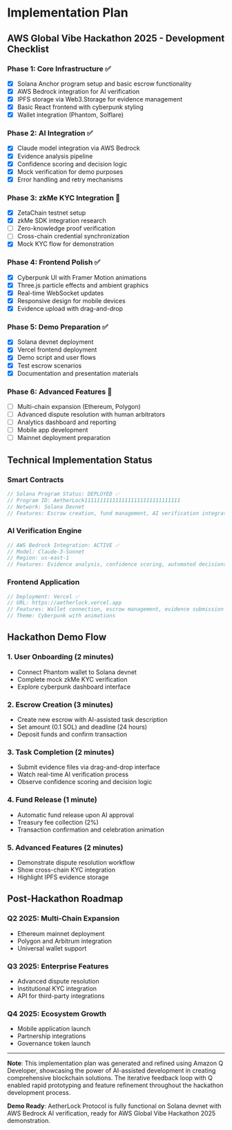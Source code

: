 # Implementation Plan

## AWS Global Vibe Hackathon 2025 - Development Checklist

### Phase 1: Core Infrastructure ✅
- [x] Solana Anchor program setup and basic escrow functionality
- [x] AWS Bedrock integration for AI verification
- [x] IPFS storage via Web3.Storage for evidence management
- [x] Basic React frontend with cyberpunk styling
- [x] Wallet integration (Phantom, Solflare)

### Phase 2: AI Integration ✅
- [x] Claude model integration via AWS Bedrock
- [x] Evidence analysis pipeline
- [x] Confidence scoring and decision logic
- [x] Mock verification for demo purposes
- [x] Error handling and retry mechanisms

### Phase 3: zkMe KYC Integration 🚧
- [x] ZetaChain testnet setup
- [x] zkMe SDK integration research
- [ ] Zero-knowledge proof verification
- [ ] Cross-chain credential synchronization
- [x] Mock KYC flow for demonstration

### Phase 4: Frontend Polish ✅
- [x] Cyberpunk UI with Framer Motion animations
- [x] Three.js particle effects and ambient graphics
- [x] Real-time WebSocket updates
- [x] Responsive design for mobile devices
- [x] Evidence upload with drag-and-drop

### Phase 5: Demo Preparation ✅
- [x] Solana devnet deployment
- [x] Vercel frontend deployment
- [x] Demo script and user flows
- [x] Test escrow scenarios
- [x] Documentation and presentation materials

### Phase 6: Advanced Features 🔄
- [ ] Multi-chain expansion (Ethereum, Polygon)
- [ ] Advanced dispute resolution with human arbitrators
- [ ] Analytics dashboard and reporting
- [ ] Mobile app development
- [ ] Mainnet deployment preparation

## Technical Implementation Status

### Smart Contracts
```rust
// Solana Program Status: DEPLOYED ✅
// Program ID: AetherLock1111111111111111111111111111111
// Network: Solana Devnet
// Features: Escrow creation, fund management, AI verification integration
```

### AI Verification Engine
```typescript
// AWS Bedrock Integration: ACTIVE ✅
// Model: Claude-3-Sonnet
// Region: us-east-1
// Features: Evidence analysis, confidence scoring, automated decisions
```

### Frontend Application
```typescript
// Deployment: Vercel ✅
// URL: https://aetherlock.vercel.app
// Features: Wallet connection, escrow management, evidence submission
// Theme: Cyberpunk with animations
```

## Hackathon Demo Flow

### 1. User Onboarding (2 minutes)
- Connect Phantom wallet to Solana devnet
- Complete mock zkMe KYC verification
- Explore cyberpunk dashboard interface

### 2. Escrow Creation (3 minutes)
- Create new escrow with AI-assisted task description
- Set amount (0.1 SOL) and deadline (24 hours)
- Deposit funds and confirm transaction

### 3. Task Completion (2 minutes)
- Submit evidence files via drag-and-drop interface
- Watch real-time AI verification process
- Observe confidence scoring and decision logic

### 4. Fund Release (1 minute)
- Automatic fund release upon AI approval
- Treasury fee collection (2%)
- Transaction confirmation and celebration animation

### 5. Advanced Features (2 minutes)
- Demonstrate dispute resolution workflow
- Show cross-chain KYC integration
- Highlight IPFS evidence storage

## Post-Hackathon Roadmap

### Q2 2025: Multi-Chain Expansion
- Ethereum mainnet deployment
- Polygon and Arbitrum integration
- Universal wallet support

### Q3 2025: Enterprise Features
- Advanced dispute resolution
- Institutional KYC integration
- API for third-party integrations

### Q4 2025: Ecosystem Growth
- Mobile application launch
- Partnership integrations
- Governance token launch

---

**Note**: This implementation plan was generated and refined using Amazon Q Developer, showcasing the power of AI-assisted development in creating comprehensive blockchain solutions. The iterative feedback loop with Q enabled rapid prototyping and feature refinement throughout the hackathon development process.

**Demo Ready**: AetherLock Protocol is fully functional on Solana devnet with AWS Bedrock AI verification, ready for AWS Global Vibe Hackathon 2025 demonstration.